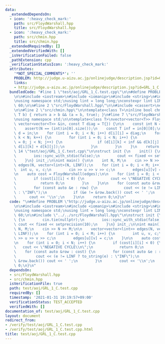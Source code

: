 ```yaml
---
data:
  _extendedDependsOn:
  - icon: ':heavy_check_mark:'
    path: src/FloydWarshall.hpp
    title: src/FloydWarshall.hpp
  - icon: ':heavy_check_mark:'
    path: src/chmin.hpp
    title: src/chmin.hpp
  _extendedRequiredBy: []
  _extendedVerifiedWith: []
  _isVerificationFailed: false
  _pathExtension: cpp
  _verificationStatusIcon: ':heavy_check_mark:'
  attributes:
    '*NOT_SPECIAL_COMMENTS*': ''
    PROBLEM: http://judge.u-aizu.ac.jp/onlinejudge/description.jsp?id=GRL_1_C
    links:
    - http://judge.u-aizu.ac.jp/onlinejudge/description.jsp?id=GRL_1_C
  bundledCode: "#line 1 \"test/aoj/GRL_1_C.test.cpp\"\n\n#define PROBLEM \"http://judge.u-aizu.ac.jp/onlinejudge/description.jsp?id=GRL_1_C\"\
    \n\n#include <iostream>\n#include <iomanip>\n#include <string>\n#include <vector>\n\
    \nusing namespace std;\nusing lint = long long;\nconstexpr lint LINF = 1LL <<\
    \ 60;\n\n#line 2 \"src/FloydWarshall.hpp\"\n\n#include <cassert>\n#line 5 \"src/FloydWarshall.hpp\"\
    \n\n#line 2 \"src/chmin.hpp\"\n\ntemplate<class T>\ninline bool chmin(T &a, const\
    \ T b) { return a > b && (a = b, true); }\n#line 7 \"src/FloydWarshall.hpp\"\n\
    \nusing namespace std;\n\ntemplate<class T>\nvector<vector<T>> FloydWarshall(const\
    \ vector<vector<T>> &in, const T diag = T{}) {\n\n    const int N = in.size();\n\
    \    assert(N == (int)in[0].size());\n    const T inf = in[0][0];\n\n    auto\
    \ d = in;\n    for (int i = 0; i < N; i++) d[i][i] = diag;\n    for (int k = 0;\
    \ k < N; k++) {\n        for (int i = 0; i < N; i++) {\n            for (int j\
    \ = 0; j < N; j++) {\n                if (d[i][k] < inf && d[k][j] < inf) chmin(d[i][j],\
    \ d[i][k] + d[k][j]);\n            }\n        }\n    }\n    return d;\n}\n#line\
    \ 14 \"test/aoj/GRL_1_C.test.cpp\"\n\nstruct init {\n    init() {\n        cin.tie(nullptr);\n\
    \        ios::sync_with_stdio(false);\n        cout << fixed << setprecision(10);\n\
    \    }\n} init_;\n\nint main() {\n\n    int N, M;\n    cin >> N >> M;\n\n    vector<vector<lint>>\
    \ edges(N, vector<lint>(N, LINF));\n    for (int i = 0; i < M; i++) {\n      \
    \  int u, v, c;\n        cin >> u >> v >> c;\n        edges[u][v] = c;\n    }\n\
    \n    auto cost = FloydWarshall(edges);\n\n    for (int i = 0; i < N; i++) {\n\
    \        if (cost[i][i] < 0) {\n            cout << \"NEGATIVE CYCLE\\n\";\n \
    \           return 0;\n        }\n    }\n\n    for (const auto &row : cost) {\n\
    \        for (const auto &e : row) {\n            cout << (e != LINF ? to_string(e)\
    \ : \"INF\");\n            if (&e != &row.back()) cout << ' ';\n        }\n  \
    \      cout << '\\n';\n    }\n\n    return 0;\n}\n"
  code: "\n#define PROBLEM \"http://judge.u-aizu.ac.jp/onlinejudge/description.jsp?id=GRL_1_C\"\
    \n\n#include <iostream>\n#include <iomanip>\n#include <string>\n#include <vector>\n\
    \nusing namespace std;\nusing lint = long long;\nconstexpr lint LINF = 1LL <<\
    \ 60;\n\n#include \"../../src/FloydWarshall.hpp\"\n\nstruct init {\n    init()\
    \ {\n        cin.tie(nullptr);\n        ios::sync_with_stdio(false);\n       \
    \ cout << fixed << setprecision(10);\n    }\n} init_;\n\nint main() {\n\n    int\
    \ N, M;\n    cin >> N >> M;\n\n    vector<vector<lint>> edges(N, vector<lint>(N,\
    \ LINF));\n    for (int i = 0; i < M; i++) {\n        int u, v, c;\n        cin\
    \ >> u >> v >> c;\n        edges[u][v] = c;\n    }\n\n    auto cost = FloydWarshall(edges);\n\
    \n    for (int i = 0; i < N; i++) {\n        if (cost[i][i] < 0) {\n         \
    \   cout << \"NEGATIVE CYCLE\\n\";\n            return 0;\n        }\n    }\n\n\
    \    for (const auto &row : cost) {\n        for (const auto &e : row) {\n   \
    \         cout << (e != LINF ? to_string(e) : \"INF\");\n            if (&e !=\
    \ &row.back()) cout << ' ';\n        }\n        cout << '\\n';\n    }\n\n    return\
    \ 0;\n}\n"
  dependsOn:
  - src/FloydWarshall.hpp
  - src/chmin.hpp
  isVerificationFile: true
  path: test/aoj/GRL_1_C.test.cpp
  requiredBy: []
  timestamp: '2021-01-31 19:19:57+09:00'
  verificationStatus: TEST_ACCEPTED
  verifiedWith: []
documentation_of: test/aoj/GRL_1_C.test.cpp
layout: document
redirect_from:
- /verify/test/aoj/GRL_1_C.test.cpp
- /verify/test/aoj/GRL_1_C.test.cpp.html
title: test/aoj/GRL_1_C.test.cpp
---
```

